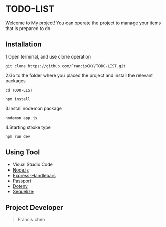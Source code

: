 # TODO-LIST
Welcome to My project! You can operate the project to manage your items that is prepared to do.

## Installation
1.Open terminal, and use clone operation
```
git clone https://github.com/FrancisCKY/TODO-LIST.git
```
2.Go to the folder where you placed the project and install the relevant packages
```
cd TODO-LIST
```
```
npm install
```
3.Install nodemon package
```
nodemon app.js
```
4.Starting stroke type
```
npm run dev
```

## Using Tool
- Visual Studio Code 
- [Node.js](https://nodejs.org/en/about)
- [Express-Handlebars](https://github.com/express-handlebars/express-handlebars)
- [Passport](http://www.passportjs.org/)
- [Dotenv](https://github.com/motdotla/dotenv#readme)
- [Sequelize](https://sequelize.org/)

## Project Developer
> Francis chen